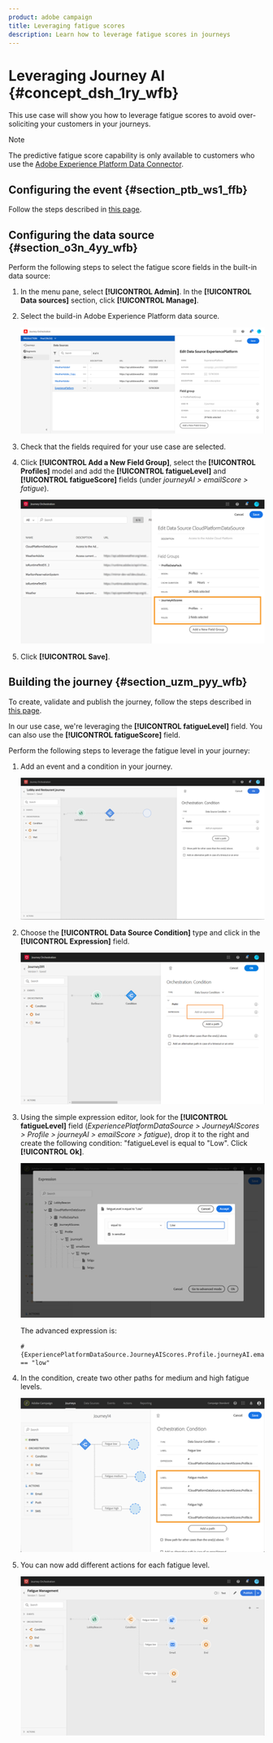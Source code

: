 ```yaml
---
product: adobe campaign
title: Leveraging fatigue scores
description: Learn how to leverage fatigue scores in journeys
---
```


# Leveraging Journey AI {#concept_dsh_1ry_wfb}

This use case will show you how to leverage fatigue scores to avoid over-soliciting your customers in your journeys.

>[!NOTE]
>
>The predictive fatigue score capability is only available to customers who use the [Adobe Experience Platform Data Connector](https://experienceleague.adobe.com/docs/campaign-standard/using/integrating-with-adobe-cloud/adobe-experience-platform/data-connector/aep-about-data-connector.html).

## Configuring the event {#section_ptb_ws1_ffb}

Follow the steps described in [this page](../event/about-events.md).

## Configuring the data source {#section_o3n_4yy_wfb}

Perform the following steps to select the fatigue score fields in the built-in data source:

1. In the menu pane, select **[!UICONTROL Admin]**. In the **[!UICONTROL Data sources]** section, click **[!UICONTROL Manage]**.
1. Select the build-in Adobe Experience Platform data source.

    ![](../assets/journey23.png)

1. Check that the fields required for your use case are selected.
1. Click **[!UICONTROL Add a New Field Group]**, select the **[!UICONTROL Profiles]** model and add the **[!UICONTROL fatigueLevel]** and **[!UICONTROL fatigueScore]** fields (under _journeyAI > emailScore > fatigue_).

    ![](../assets/journeyuc3_1.png)

1. Click **[!UICONTROL Save]**.

## Building the journey {#section_uzm_pyy_wfb}

To create, validate and publish the journey, follow the steps described in [this page](../building-journeys/journey.md).

In our use case, we're leveraging the **[!UICONTROL fatigueLevel]** field. You can also use the **[!UICONTROL fatigueScore]** field.

Perform the following steps to leverage the fatigue level in your journey:

1. Add an event and a condition in your journey.

    ![](../assets/journeyuc2_14.png)

1. Choose the **[!UICONTROL Data Source Condition]** type and click in the **[!UICONTROL Expression]** field.

    ![](../assets/journeyuc3_2.png)

1. Using the simple expression editor, look for the **[!UICONTROL fatigueLevel]** field (_ExperiencePlatformDataSource > JourneyAIScores > Profile > journeyAI > emailScore > fatigue_), drop it to the right and create the following condition: "fatigueLevel is equal to "Low". Click **[!UICONTROL Ok]**.

    ![](../assets/journeyuc3_3.png)

    The advanced expression is: 

    ```
    #{ExperiencePlatformDataSource.JourneyAIScores.Profile.journeyAI.emailScore.fatigue.fatigueLevel} == "low"
    ```

1. In the condition, create two other paths for medium and high fatigue levels.

    ![](../assets/journeyuc3_4.png)

1. You can now add different actions for each fatigue level.

    ![](../assets/journeyuc3_5.png)
